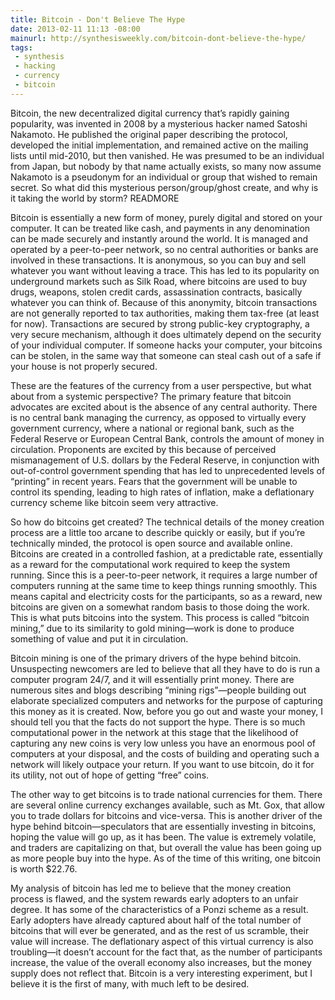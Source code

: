 ```yaml
---
title: Bitcoin - Don't Believe The Hype
date: 2013-02-11 11:13 -08:00
mainurl: http://synthesisweekly.com/bitcoin-dont-believe-the-hype/
tags:
 - synthesis
 - hacking
 - currency
 - bitcoin
---
```

Bitcoin, the new decentralized digital currency that&rsquo;s rapidly gaining popularity, was invented in 2008 by a mysterious hacker named Satoshi Nakamoto. 
He published the original paper describing the protocol, developed the initial implementation, and remained active on the mailing lists until mid-2010, 
but then vanished. He was presumed to be an individual from Japan, but nobody by that name actually exists, so many now assume Nakamoto is a pseudonym 
for an individual or group that wished to remain secret. So what did this mysterious person/group/ghost create, and why is it taking the world by storm?
READMORE

Bitcoin is essentially a new form of money, purely digital and stored on your computer. It can be treated like cash, and payments in any denomination 
can be made securely and instantly around the world. It is managed and operated by a peer-to-peer network, so no central authorities or banks are involved 
in these transactions. It is anonymous, so you can buy and sell whatever you want without leaving a trace. This has led to its popularity on underground 
markets such as Silk Road, where bitcoins are used to buy drugs, weapons, stolen credit cards, assassination contracts, basically whatever you can think of. 
Because of this anonymity, bitcoin transactions are not generally reported to tax authorities, making them tax-free (at least for now). Transactions are 
secured by strong public-key cryptography, a very secure mechanism, although it does ultimately depend on the security of your individual computer. If 
someone hacks your computer, your bitcoins can be stolen, in the same way that someone can steal cash out of a safe if your house is not properly secured.

These are the features of the currency from a user perspective, but what about from a systemic perspective? The primary feature that bitcoin advocates are 
excited about is the absence of any central authority. There is no central bank managing the currency, as opposed to virtually every government currency, 
where a national or regional bank, such as the Federal Reserve or European Central Bank, controls the amount of money in circulation. Proponents are excited 
by this because of perceived mismanagement of U.S. dollars by the Federal Reserve, in conjunction with out-of-control government spending that has led to 
unprecedented levels of &ldquo;printing&rdquo; in recent years. Fears that the government will be unable to control its spending, leading to high rates of inflation, 
make a deflationary currency scheme like bitcoin seem very attractive.

So how do bitcoins get created? The technical details of the money creation process are a little too arcane to describe quickly or easily, but if you&rsquo;re 
technically minded, the protocol is open source and available online. Bitcoins are created in a controlled fashion, at a predictable rate, essentially as 
a reward for the computational work required to keep the system running. Since this is a peer-to-peer network, it requires a large number of computers 
running at the same time to keep things running smoothly. This means capital and electricity costs for the participants, so as a reward, new bitcoins are 
given on a somewhat random basis to those doing the work. This is what puts bitcoins into the system. This process is called &ldquo;bitcoin mining,&rdquo; due to its 
similarity to gold mining&mdash;work is done to produce something of value and put it in circulation.

Bitcoin mining is one of the primary drivers of the hype behind bitcoin. Unsuspecting newcomers are led to believe that all they have to do is run a 
computer program 24/7, and it will essentially print money. There are numerous sites and blogs describing &ldquo;mining rigs&rdquo;&mdash;people building out elaborate 
specialized computers and networks for the purpose of capturing this money as it is created. Now, before you go out and waste your money, I should tell 
you that the facts do not support the hype. There is so much computational power in the network at this stage that the likelihood of capturing any new 
coins is very low unless you have an enormous pool of computers at your disposal, and the costs of building and operating such a network will likely 
outpace your return. If you want to use bitcoin, do it for its utility, not out of hope of getting &ldquo;free&rdquo; coins.

The other way to get bitcoins is to trade national currencies for them. There are several online currency exchanges available, such as Mt. Gox, that 
allow you to trade dollars for bitcoins and vice-versa. This is another driver of the hype behind bitcoin&mdash;speculators that are essentially investing 
in bitcoins, hoping the value will go up, as it has been. The value is extremely volatile, and traders are capitalizing on that, but overall the value 
has been going up as more people buy into the hype. As of the time of this writing, one bitcoin is worth $22.76.

My analysis of bitcoin has led me to believe that the money creation process is flawed, and the system rewards early adopters to an unfair degree. It has 
some of the characteristics of a Ponzi scheme as a result. Early adopters have already captured about half of the total number of bitcoins that will ever 
be generated, and as the rest of us scramble, their value will increase. The deflationary aspect of this virtual currency is also troubling&mdash;it doesn&rsquo;t 
account for the fact that, as the number of participants increase, the value of the overall economy also increases, but the money supply does not reflect 
that. Bitcoin is a very interesting experiment, but I believe it is the first of many, with much left to be desired.

